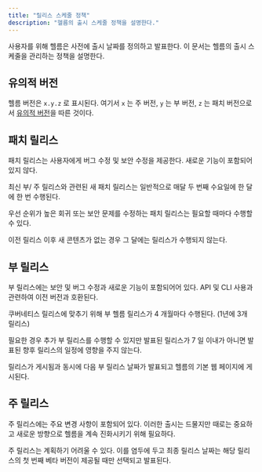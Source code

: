 ```yaml
---
title: "릴리스 스케줄 정책"
description: "헬름의 출시 스케줄 정책을 설명한다."
---
```


사용자를 위해 헬름은 사전에 출시 날짜를 정의하고 발표한다.
이 문서는 헬름의 출시 스케줄을 관리하는 정책을 설명한다.

## 유의적 버전

헬름 버전은 `x.y.z` 로 표시된다. 여기서 `x` 는 주 버전, `y` 는
부 버전, `z` 는 패치 버전으로서 [유의적 버전](https://semver.org/spec/v2.0.0.html)을 
따른 것이다.

## 패치 릴리스

패치 릴리스는 사용자에게 버그 수정 및 보안 수정을 제공한다. 새로운 기능이 포함되어 
있지 않다.

최신 부/ 주 릴리스와 관련된 새 패치 릴리스는 일반적으로 매달 두 번째 수요일에 
한 달에 한 번 수행된다.

우선 순위가 높은 회귀 또는 보안 문제를 수정하는 패치 릴리스는 필요할 때마다 수행할 
수 있다.

이전 릴리스 이후 새 콘텐츠가 없는 경우 그 달에는 릴리스가 수행되지
않는다.

## 부 릴리스

부 릴리스에는 보안 및 버그 수정과 새로운 기능이 포함되어어 있다.
API 및 CLI 사용과 관련하여 이전 버전과 호환된다.

쿠버네티스 릴리스에 맞추기 위해 부 헬름 릴리스가 4 개월마다 수행된다.
(1년에 3개 릴리스)

필요한 경우 추가 부 릴리스를 수행할 수 있지만 발표된 릴리스가
7 일 이내가 아니면 발표된 향후 릴리스의 일정에 영향을 주지
않는다.

릴리스가 게시됨과 동시에 다음 부 릴리스 날짜가 발표되고 헬름의 기본 웹 페이지에 
게시된다.

## 주 릴리스

주 릴리스에는 주요 변경 사항이 포함되어 있다. 이러한 출시는 드물지만
때로는 중요하고 새로운 방향으로 헬름을 계속 진화시키기 위해
필요하다.

주 릴리스는 계획하기 어려울 수 있다. 이를 염두에 두고 최종 릴리스
날짜는 해당 릴리스의 첫 번째 베타 버전이 제공될 때만
선택되고 발표된다.
